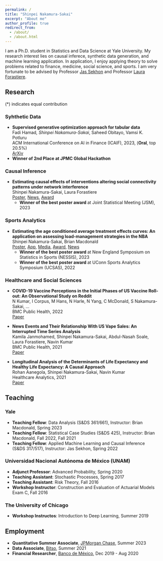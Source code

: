 ```yaml
---
permalink: /
title: "Shinpei Nakamura-Sakai"
excerpt: "About me"
author_profile: true
redirect_from: 
  - /about/
  - /about.html
---
```


I am a Ph.D. student in Statistics and Data Science at Yale University. My research interest lies on causal inferece, synthetic data generation, and machine learning application. In application, I enjoy applying theory to solve problems related to finance, medicine, social science, and sports. I am very fortunate to be advised by Professor [Jas Sekhon](https://www.jsekhon.com/) and Professor [Laura Forastiere](https://ysph.yale.edu/profile/laura_forastiere/).

## Research
(*) indicates equal contribution

### Syhthetic Data
-  <b> Supervised generative optimization approach for tabular data</b>  <br>
  Fadi Hamad<sup>*</sup>, Shinpei Nakamura-Sakai<sup>*</sup>, Saheed Obitayo, Vamsi K. Potluru <br>
  ACM International Conference on AI in Finance (ICAIF), 2023, (<b>Oral</b>, top 20.5%) <br>
  [ArXiv](https://arxiv.org/abs/2309.05079)<br>
  - <b>Winner of 2nd Place at JPMC Global Hackathon</b><br>


### Causal Inference
- <b> Estimating causal effects of interventions altering social connectivity patterns under network interference</b>  <br> 
  Shinpei Nakamura-Sakai, Laura Forastiere <br>
  [Poster](https://shinnasa.github.io/files/JSM_2023_Poster_Social_Connectivity.pdf), [News](https://statistics.yale.edu/news/shinpei-nakamura-sakai-wins-best-poster-award), [Award](https://community.amstat.org/spaac/awards/poster-award)
  - <b> Winner of the best poster award </b>  at Joint Statistical Meeting (JSM), 2023 <br>


### Sports Analytics
- <b> Estimating the age conditioned average treatment effects curves: An application on assessing load-management strategies in the NBA</b>  <br>
  Shinpei Nakamura-Sakai, Brian Macdonald <br>
  [Poster](https://shinnasa.github.io/files/NESSIS_2023_Poster.pdf), [App](https://snakamura.shinyapps.io/Shiny/), [Media](https://magazine.amstat.org/blog/2023/01/02/uconn-sports-analytics-symposium/), [Award](https://statds.org/events/ucsas2022/), [News](https://statistics.yale.edu/news/congratuations-shinpei-nakamura-sakai-winning-2023-nessis-student-poster-competition)
  - <b> Winner of the best poster award </b> at New England Symposium on Statistics in Sports (NESSIS), 2023<br>
  - <b> Winner of the best poster award </b> at UConn Sports Analytics Symposium (UCSAS), 2022 <br>


### Healthcare and Social Sciences
- <b> COVID-19 Vaccine Perceptions in the Initial Phases of US Vaccine Roll-out: An Observational Study on Reddit</b><br>
N Kumar, I Corpus, M Hans, N Harle, N Yang, C McDonald, S Nakamura-Sakai, ... <br>
BMC Public Health, 2022 <br>
[Paper](https://link.springer.com/article/10.1186/s12889-022-12824-7)

- <b> News Events and Their Relationship With US Vape Sales: An Interrupted Time Series Analysis</b> <br>
Kamila Janmohamed, Shinpei Nakamura-Sakai, Abdul-Nasah Soale, Laura Forastiere, Navin Kumar<br>
BMC Public Health, 2021 <br>
[Paper](https://link.springer.com/article/10.1186/s12889-022-12858-x)

- <b> Longitudinal Analysis of the Determinants of Life Expectancy and Healthy Life Expectancy: A Causal Approach</b> <br>
Rohan Aanegola, Shinpei Nakamura-Sakai, Navin Kumar <br>
Healthcare Analytics, 2021 <br>
[Paper](https://www.sciencedirect.com/science/article/pii/S2772442522000077) 

## Teaching
### Yale
- <b>Teaching Fellow</b>: Data Analysis (S&DS 361/661), Instructor: Brian Macdonald, Spring 2023
- <b>Teaching Fellow</b>: Statistical Case Studies (S&DS 425), Instructor: Brian Macdonald, Fall 2022, Fall 2021
- <b>Teaching Fellow</b>: Applied Machine Learning and Causal Inference (S&DS 317/517), Instructor: Jas Sekhon, Spring 2022

### Universidad Nacional Autónoma de México (UNAM)
- <b>Adjunct Professor</b>: Advanced Probability, Spring 2020
- <b>Teaching Assistant</b>: Stochastic Processes, Spring 2017
- <b>Teaching Assistant</b>: Risk Theory, Fall 2016
- <b>Workshop Instructor</b>: Construction and Evaluation of Actuarial Models Exam C, Fall 2016

### The University of Chicago
- <b>Workshop Instructos</b>: Introduction to Deep Learning, Summer 2019

## Employment
- <b>Quantitative Summer Associate</b>, [JPMorgan Chase](https://www.jpmorganchase.com/), Summer 2023
- <b>Data Associate</b>, [Bitso](https://bitso.com/), Summer 2021
- <b>Financial Researcher</b>, [Banco de México](https://www.banxico.org.mx/), Dec 2019 - Aug 2020